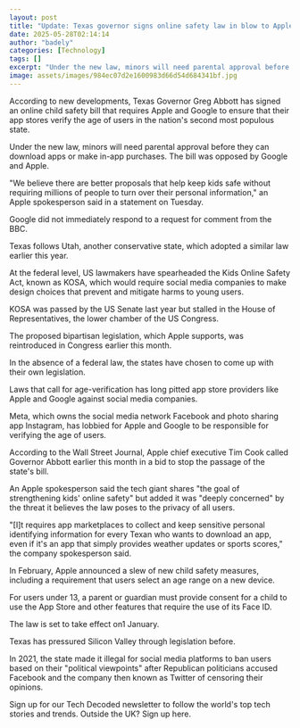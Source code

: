 ```yaml
---
layout: post
title: "Update: Texas governor signs online safety law in blow to Apple and Google"
date: 2025-05-28T02:14:14
author: "badely"
categories: [Technology]
tags: []
excerpt: "Under the new law, minors will need parental approval before they can download apps or make in-app purchases."
image: assets/images/984ec07d2e1600983d66d54d684341bf.jpg
---
```


According to new developments, Texas Governor Greg Abbott has signed an online child safety bill that requires Apple and Google to ensure that their app stores verify the age of users in the nation's second most populous state.

Under the new law, minors will need parental approval before they can download apps or make in-app purchases. The bill was opposed by Google and Apple.

"We believe there are better proposals that help keep kids safe without requiring millions of people to turn over their personal information," an Apple spokesperson said in a statement on Tuesday.

Google did not immediately respond to a request for comment from the BBC.

Texas follows Utah, another conservative state, which adopted a similar law earlier this year.

At the federal level, US lawmakers have spearheaded the Kids Online Safety Act, known as KOSA, which would require social media companies to make design choices that prevent and mitigate harms to young users.

KOSA was passed by the US Senate last year but stalled in the House of Representatives, the lower chamber of the US Congress.

The proposed bipartisan legislation, which Apple supports, was reintroduced in Congress earlier this month.

In the absence of a federal law, the states have chosen to come up with their own legislation.

Laws that call for age-verification has long pitted app store providers like Apple and Google against social media companies.

Meta, which owns the social media network Facebook and photo sharing app Instagram, has lobbied for Apple and Google to be responsible for verifying the age of users.

According to the Wall Street Journal, Apple chief executive Tim Cook called Governor Abbott earlier this month in a bid to stop the passage of the state's bill.

An Apple spokesperson said the tech giant shares "the goal of strengthening kids' online safety" but added it was "deeply concerned" by the threat it believes the law poses to the privacy of all users.

"[I]t requires app marketplaces to collect and keep sensitive personal identifying information for every Texan who wants to download an app, even if it's an app that simply provides weather updates or sports scores," the company spokesperson said.

In February, Apple announced a slew of new child safety measures, including a requirement that users select an age range on a new device. 

For users under 13, a parent or guardian must provide consent for a child to use the ‌App Store‌ and other features that require the use of its Face ID.

The law is set to take effect on1 January.

Texas has pressured Silicon Valley through legislation before.

In 2021, the state made it illegal for social media platforms to ban users based on their "political viewpoints" after Republican politicians accused Facebook and the company then known as Twitter of censoring their opinions.

Sign up for our Tech Decoded newsletter to follow the world's top tech stories and trends. Outside the UK? Sign up here.

